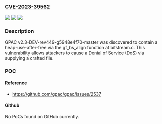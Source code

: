 ### [CVE-2023-39562](https://cve.mitre.org/cgi-bin/cvename.cgi?name=CVE-2023-39562)
![](https://img.shields.io/static/v1?label=Product&message=n%2Fa&color=blue)
![](https://img.shields.io/static/v1?label=Version&message=n%2Fa&color=blue)
![](https://img.shields.io/static/v1?label=Vulnerability&message=n%2Fa&color=brighgreen)

### Description

GPAC v2.3-DEV-rev449-g5948e4f70-master was discovered to contain a heap-use-after-free via the gf_bs_align function at bitstream.c. This vulnerability allows attackers to cause a Denial of Service (DoS) via supplying a crafted file.

### POC

#### Reference
- https://github.com/gpac/gpac/issues/2537

#### Github
No PoCs found on GitHub currently.


